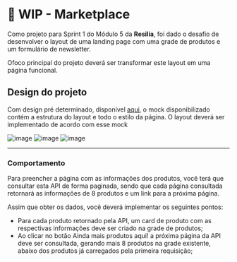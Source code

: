 # 🚧 WIP - Marketplace

Como projeto para Sprint 1 do Módulo 5 da **Resilia**, foi dado o desafio de desenvolver o layout de uma landing page com uma grade de produtos e um formulário de newsletter. 

Ofoco principal do projeto deverá ser transformar este layout em uma página funcional. 



## Design do projeto

Com design pré determinado, disponível [aqui](https://xd.adobe.com/spec/4025e242-a495-4594-71d2-5fd89d774b57-3614/specs/), o mock disponibilizado contém a estrutura do layout e todo o estilo da página. O layout deverá ser implementado de acordo com esse mock


![image](https://user-images.githubusercontent.com/102565368/186549455-5668ef57-b24c-4d45-9513-d21c1671a10c.png)
![image](https://user-images.githubusercontent.com/102565368/186549681-ebca8dc5-b939-4ed2-986b-140aa7645921.png)
![image](https://user-images.githubusercontent.com/102565368/186549698-3b82fbf1-b576-4172-bd3c-c613081be206.png)

---

### Comportamento

Para preencher a página com as informações dos produtos, você terá que consultar esta API de forma paginada, sendo que cada página consultada retornará as informações de 8 produtos e um link para a próxima página.

Assim que obter os dados, você deverá implementar os seguintes pontos:

- Para cada produto retornado pela API, um card de produto com as respectivas informações deve ser criado na grade de produtos;
- Ao clicar no botão Ainda mais produtos aqui! a próxima página da API deve ser consultada, gerando mais 8 produtos na grade existente, abaixo dos produtos já carregados pela primeira requisição;
